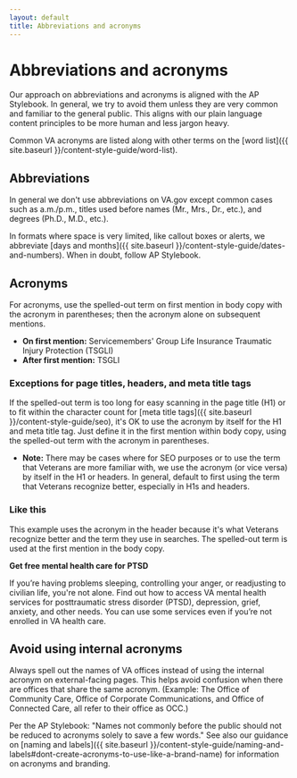 ```yaml
---
layout: default
title: Abbreviations and acronyms
---
```


# Abbreviations and acronyms 

Our approach on abbreviations and acronyms is aligned with the AP Stylebook. In general, we try to avoid them unless they are very common and familiar to the general public. This aligns with our plain language content principles to be more human and less jargon heavy. 

Common VA acronyms are listed along with other terms on the [word list]({{ site.baseurl }}/content-style-guide/word-list). 

## Abbreviations

In general we don't use abbreviations on VA.gov except common cases such as a.m./p.m., titles used before names (Mr., Mrs., Dr., etc.), and degrees (Ph.D., M.D., etc.). 

In formats where space is very limited, like callout boxes or alerts, we abbreviate [days and months]({{ site.baseurl }}/content-style-guide/dates-and-numbers). When in doubt, follow AP Stylebook.

## Acronyms

For acronyms, use the spelled-out term on first mention in body copy with the acronym in parentheses; then the acronym alone on subsequent mentions. 

- **On first mention:** Servicemembers' Group Life Insurance Traumatic Injury Protection (TSGLI)
- **After first mention:** TSGLI 

### Exceptions for page titles, headers, and meta title tags

If the spelled-out term is too long for easy scanning in the page title (H1) or to fit within the character count for [meta title tags]({{ site.baseurl }}/content-style-guide/seo), it's OK to use the acronym by itself for the H1 and meta title tag. Just define it in the first mention within body copy, using the spelled-out term with the acronym in parentheses. 

- **Note:** There may be cases where for SEO purposes or to use the term that Veterans are more familiar with, we use the acronym (or vice versa) by itself in the H1 or headers. In general, default to first using the term that Veterans recognize better, especially in H1s and headers. 


<div class="do-dont">
<div class="do-dont__do">
<h3 class="do-dont__heading">Like this</h3>
<div class="do-dont__content" markdown="1"> 

This example uses the acronym in the header because it's what Veterans recognize better and the term they use in searches. The spelled-out term is used at the first mention in the body copy.

__Get free mental health care for PTSD__

If you’re having problems sleeping, controlling your anger, or readjusting to civilian life, you're not alone. Find out how to access VA mental health services for posttraumatic stress disorder (PTSD), depression, grief, anxiety, and other needs. You can use some services even if you’re not enrolled in VA health care.

</div>
</div>
</div>



## Avoid using internal acronyms

Always spell out the names of VA offices instead of using the internal acronym on external-facing pages. This helps avoid confusion when there are offices that share the same acronym. (Example: The Office of Community Care, Office of Corporate Communications, and Office of Connected Care, all refer to their office as OCC.) 

Per the AP Stylebook: "Names not commonly before the public should not be reduced to acronyms solely to save a few words." See also our guidance on [naming and labels]({{ site.baseurl }}/content-style-guide/naming-and-labels#dont-create-acronyms-to-use-like-a-brand-name) for information on acronyms and branding.

